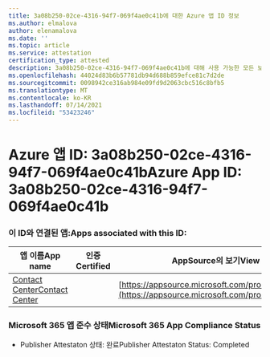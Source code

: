 ```yaml
---
title: 3a08b250-02ce-4316-94f7-069f4ae0c41b에 대한 Azure 앱 ID 정보
ms.author: elmalova
author: elenamalova
ms.date: ''
ms.topic: article
ms.service: attestation
certification_type: attested
description: 3a08b250-02ce-4316-94f7-069f4ae0c41b에 대해 사용 가능한 모든 보안 및 규정 준수 정보입니다.
ms.openlocfilehash: 44024d83b6b57781db94d688b859efce81c7d2de
ms.sourcegitcommit: 0098942ce316ab984e09fd9d2063cbc516c8bfb5
ms.translationtype: MT
ms.contentlocale: ko-KR
ms.lasthandoff: 07/14/2021
ms.locfileid: "53423246"
---
```

# <a name="azure-app-id-3a08b250-02ce-4316-94f7-069f4ae0c41b"></a><span data-ttu-id="e1033-103">Azure 앱 ID: 3a08b250-02ce-4316-94f7-069f4ae0c41b</span><span class="sxs-lookup"><span data-stu-id="e1033-103">Azure App ID: 3a08b250-02ce-4316-94f7-069f4ae0c41b</span></span>


### <a name="apps-associated-with-this-id"></a><span data-ttu-id="e1033-104">이 ID와 연결된 앱:</span><span class="sxs-lookup"><span data-stu-id="e1033-104">Apps associated with this ID:</span></span>
| <span data-ttu-id="e1033-105">**앱 이름**</span><span class="sxs-lookup"><span data-stu-id="e1033-105">**App name**</span></span> | <span data-ttu-id="e1033-106">**인증**</span><span class="sxs-lookup"><span data-stu-id="e1033-106">**Certified**</span></span> | <span data-ttu-id="e1033-107">**AppSource의 보기**</span><span class="sxs-lookup"><span data-stu-id="e1033-107">**View in AppSource**</span></span> |
|-|-|-|
| [<span data-ttu-id="e1033-108">Contact Center</span><span class="sxs-lookup"><span data-stu-id="e1033-108">Contact Center</span></span>](https://docs.microsoft.com/en-us/microsoft-365-app-certification/forward/WA200001428) |  | [https://appsource.microsoft.com/product/office/WA200001428](https://appsource.microsoft.com/product/office/WA200001428) |

### <a name="microsoft-365-app-compliance-status"></a><span data-ttu-id="e1033-109">Microsoft 365 앱 준수 상태</span><span class="sxs-lookup"><span data-stu-id="e1033-109">Microsoft 365 App Compliance Status</span></span>
- <span data-ttu-id="e1033-110">Publisher Attestaton 상태: 완료</span><span class="sxs-lookup"><span data-stu-id="e1033-110">Publisher Attestaton Status: Completed</span></span>
